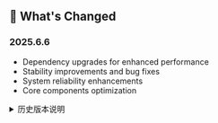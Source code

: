 ## 🔄 What's Changed

### 2025.6.6

- Dependency upgrades for enhanced performance
- Stability improvements and bug fixes
- System reliability enhancements
- Core components optimization

<details>
<summary>历史版本说明</summary>
<h3>2025.6.5</h3>

- Updated dependencies to latest versions
- Fixed stability issues
- Performance optimizations
- Security patches applied
</details>

